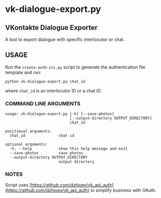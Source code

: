 # vk-dialogue-export.py
## VKontakte Dialogue Exporter

A tool to export dialogue with specific interlocutor or chat.

## USAGE

Run the `create-auth-ini.py` script to generate the authentication file template and run:

```
python vk-dialogue-export.py chat_id
```

where `chat_id` is an interlocutor ID or a chat ID.

### COMMAND LINE ARGUMENTS

```
usage: vk-dialogue-export.py [-h] [--save-photos]
                             [--output-directory OUTPUT_DIRECTORY]
                             chat_id

positional arguments:
  chat_id               chat id

optional arguments:
  -h, --help            show this help message and exit
  --save-photos         save photos
  --output-directory OUTPUT_DIRECTORY
                        output directory
```

### NOTES

Script uses [https://github.com/dzhioev/vk_api_auth](https://github.com/dzhioev/vk_api_auth) to simplify business with OAuth.
